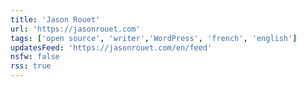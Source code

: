 ```yaml
---
title: 'Jason Rouet'
url: 'https://jasonrouet.com'
tags: ['open source', 'writer','WordPress', 'french', 'english']
updatesFeed: 'https://jasonrouet.com/en/feed'
nsfw: false
rss: true
---
```

